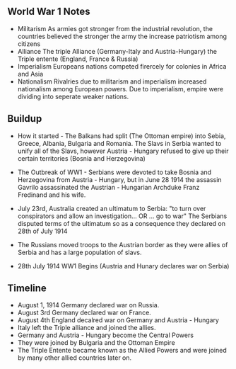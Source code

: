 ## World War 1 Notes

- Militarism
		As armies got stronger from the industrial revolution, the countries believed the stronger the army the increase patriotism among citizens
- Alliance
		The triple Alliance (Germany-Italy and Austria-Hungary) the Triple entente (England, France & Russia)
- Imperialism
		Europeans nations competed firercely for colonies in Africa and Asia
- Nationalism
		 Rivalries due to militarism and imperialism increased nationalism among European powers. Due to imperialism, empire were dividing into seperate weaker nations.


## Buildup 
- How it started -  The Balkans had split (The Ottoman empire) into Sebia, Greece, Albania, Bulgaria and Romania. The Slavs in Serbia wanted to unify all of the Slavs, however Austria - Hungary refused to give up their certain territories (Bosnia and Herzegovina)

- The Outbreak of WW1 - Serbians were devoted to take Bosnia and Herzegovina from Austria - Hungary, but in June 28 1914 the assassin Gavrilo assassinated the Austrian - Hungarian Archduke Franz Fredinand and his wife.

- July 23rd, Australia created an ultimatum to Serbia: "to turn over conspirators and allow an investigation... OR ... go to war" The Serbians disputed terms of the ultimatum so as a consequence they declared on 28th of July 1914
- The Russians moved troops to the Austrian border as they were allies of Serbia and has a large population of slavs.


- 28th July 1914 WW1 Begins (Austria and Hunary declares war on Serbia)

## Timeline
- August 1, 1914 Germany declared war on Russia.
- August 3rd Germany declared war on France.
- August 4th England decalred war on Germany and Austria - Hungary
- Italy left the Triple alliance and joined the allies.
- Germany and Austria - Hungary become the Central Powers
- They were joined by Bulgaria and the Ottoman Empire
- The Triple Entente became known as the Allied Powers and were joined by many other allied countries later on.